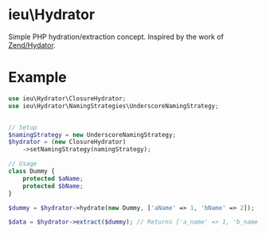 # ieu\Hydrator
Simple PHP hydration/extraction concept. Inspired by the work of [Zend/Hydator](https://github.com/zendframework/zend-hydrator).

# Example

```php
use ieu\Hydrator\ClosureHydrator;
use ieu\Hydrator\NamingStrategies\UnderscoreNamingStrategy;


// Setup
$namingStrategy = new UnderscoreNamingStrategy;
$hydrator = (new ClosureHydrator)
	->setNamingStrategy(namingStrategy);

// Usage
class Dummy {
	protected $aName;
	protected $bName;
}

$dummy = $hydrator->hydrate(new Dummy, ['aName' => 1, 'bName' => 2]);

$data = $hydrator->extract($dummy); // Returns ['a_name' => 1, 'b_name' => 2]
```
